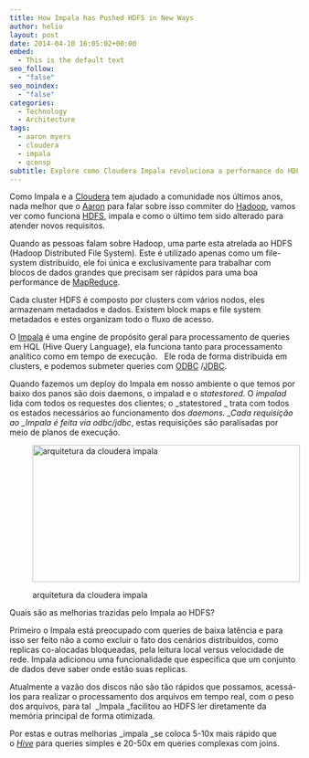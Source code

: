 ```yaml
---
title: How Impala has Pushed HDFS in New Ways
author: helio
layout: post
date: 2014-04-10 16:05:02+00:00
embed:
  - This is the default text
seo_follow:
  - "false"
seo_noindex:
  - "false"
categories:
  - Technology
  - Architecture
tags:
  - aaron myers
  - cloudera
  - impala
  - qconsp
subtitle: Explore como Cloudera Impala revoluciona a performance do HDFS—alcançando melhorias de velocidade de 5-50x através de consultas de baixa latência, otimização de memória e inovações de processamento distribuído
---
```


Como Impala e a [Cloudera][1] tem ajudado a comunidade nos últimos anos, nada melhor que o <a title="Aaron Myers" href="https://twitter.com/atm" target="_blank">Aaron</a> para falar sobre isso commiter do <a title="Hadoop" href="http://hadoop.apache.org/" target="_blank">Hadoop</a>, vamos ver como funciona <a title="HDFS" href="http://hadoop.apache.org/docs/r1.2.1/hdfs_design.html" target="_blank">HDFS</a>, impala e como o último tem sido alterado para atender novos requisitos.

Quando as pessoas falam sobre Hadoop, uma parte esta atrelada ao HDFS (Hadoop Distributed File System). Este é utilizado apenas como um file-system distribuído, ele foi única e exclusivamente para trabalhar com blocos de dados grandes que precisam ser rápidos para uma boa performance de <a title="MapReduce" href="http://en.wikipedia.org/wiki/MapReduce" target="_blank">MapReduce</a>.

Cada cluster HDFS é composto por clusters com vários nodos, eles armazenam metadados e dados. Existem block maps e file system metadados e estes organizam todo o fluxo de acesso.

O <a title="Impala" href="http://en.wikipedia.org/wiki/Cloudera_Impala" target="_blank">Impala</a> é uma engine de propósito geral para processamento de queries em HQL (Hive Query Language), ela funciona tanto para processamento analítico como em tempo de execução.   Ele roda de forma distribuida em clusters, e podemos submeter queries com <a title="Open Database Connectivity" href="http://en.wikipedia.org/wiki/ODBC" target="_blank">ODBC</a> /<a title="Java Database Connectivity" href="http://en.wikipedia.org/wiki/JDBC" target="_blank">JDBC</a>.

Quando fazemos um deploy do Impala em nosso ambiente o que temos por baixo dos panos são dois daemons, o impalad e o _statestored_. O *impalad* lida com todos os requestes dos clientes; o _statestored _ trata com todos os estados necessários ao funcionamento dos *daemons. _Cada requisição ao _Impala é feita via odbc/jdbc*, estas requisições são paralisadas por meio de planos de execução.<figure id="attachment_831" style="width: 468px" class="wp-caption aligncenter">

[<img class="size-full wp-image-831" alt="arquitetura da cloudera impala" src="/uploads/2014/04/cloudera_impala.jpg" width="468" height="240" srcset="/uploads/2014/04/cloudera_impala.jpg 468w, /uploads/2014/04/cloudera_impala-300x153.jpg 300w" sizes="(max-width: 468px) 100vw, 468px" />][2]<figcaption class="wp-caption-text">arquitetura da cloudera impala</figcaption></figure>

Quais são as melhorias trazidas pelo Impala ao HDFS?

Primeiro o Impala está preocupado com queries de baixa latência e para isso ser feito não a como excluir o fato dos cenários distribuídos, como replicas co-alocadas bloqueadas, pela leitura local versus velocidade de rede. Impala adicionou uma funcionalidade que especifica que um conjunto de dados deve saber onde estão suas replicas.

Atualmente a vazão dos discos não são tão rápidos que possamos, acessá-los para realizar o processamento dos arquivos em tempo real, com o peso dos arquivos, para tal  _Impala _facilitou ao HDFS ler diretamente da memória principal de forma otimizada.

Por estas e outras melhorias _impala _se coloca 5-10x mais rápido que o <a title="Hive" href="http://hive.apache.org/" target="_blank"><em>Hive</em></a> para queries simples e 20-50x em queries complexas com joins.

[1]: http://www.cloudera.com/content/cloudera/en/home.html "cloudera"
[2]: /uploads/2014/04/cloudera_impala.jpg

